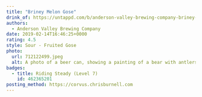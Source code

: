 ```yaml
---
title: "Briney Melon Gose"
drink_of: https://untappd.com/b/anderson-valley-brewing-company-briney-melon-gose/1048349
authors:
  - Anderson Valley Brewing Company
date: 2019-02-14T16:46:25+0000
rating: 4.5
style: Sour - Fruited Gose
photo:
  url: 712122499.jpeg
  alt: A photo of a beer can, showing a painting of a bear with antlers drinking from some water in the forest
badges:
  - title: Riding Steady (Level 7)
    id: 462365201
posting_method: https://corvus.chrisburnell.com
---
```

